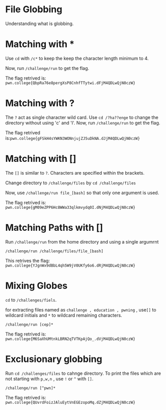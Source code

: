 # File Globbing

Understanding what is globbing.

# Matching with *

Use `cd` with `/c*` to keep the keep the character length minimum to 4.

Now, run `/challenge/run` to get the flag.

The flag retrived is: `pwn.college{QbpRa76e8pergXsP8CnhfTTytwi.dFjM4QDLwQjN0czW}`

# Matching with ?

The `?` act as single character wild card. 
Use `cd /?ha??enge` to change the directory without using 'c' and 'l'.
Now, run `/challenge/run` to get the flag.

The flag retrived is:`pwn.college{gFSkH4sYWKN3WONnjujZJ5uDkNA.dJjM4QDLwQjN0czW}`

# Matching with []

The `[]` is similar to `?`. Characters are specified within the brackets. 

Change directory to `/challenge/files` by `cd /challenge/files`

Now, use `/challenge/run file_[bash]` so that only one argument is used.

The flag retrived is: `pwn.college{gM09eZPP6Hc8WWa33qlkmvydq0I.dNjM4QDLwQjN0czW}`

# Matching Paths with []

Run `/challenge/run` from the home directory and using a single argumrnt

```
/challenge/run /challenge/files/file_[bash]
```

This retrives the flag: `pwn.college{YJgnWx9dBbL4qh5W9jV0UKfy6o6.dRjM4QDLwQjN0czW}`


# Mixing Globes
`cd` to `/challenges/fiels`.

for extracting files named as `challenge , education , pwning` , use`[]` to wildcard initials and `*` to wildcard remaining characters.

```
/challenge/run [cep]*
```
The flag retrived is: `pwn.college{M6SaXhUMtnkLBRN2qTVTKpAjQo_.dVjM4QDLwQjN0czW}`

# Exclusionary globbing

Run `cd /challenges/files` to cahnge directory.
To print the files which are not starting with `p,w,n` , use `!` or `^` with `[]`.

```
/challenge/run [^pwn]*
```

The flag retrived is: `pwn.college{QUvrdFoizJAluEytVnEGEzopoMq.dZjM4QDLwQjN0czW}`



